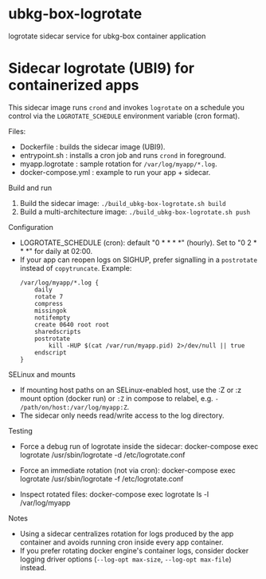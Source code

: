# ubkg-box-logrotate
logrotate sidecar service for ubkg-box container application

# Sidecar logrotate (UBI9) for containerized apps

This sidecar image runs `crond` and invokes `logrotate` on a schedule you control via the `LOGROTATE_SCHEDULE` environment variable (cron format).

Files:
- Dockerfile : builds the sidecar image (UBI9).
- entrypoint.sh : installs a cron job and runs `crond` in foreground.
- myapp.logrotate : sample rotation for `/var/log/myapp/*.log`.
- docker-compose.yml : example to run your app + sidecar.

Build and run
1. Build the sidecar image:
   `./build_ubkg-box-logrotate.sh build`
2. Build a multi-architecture image:
   `./build_ubkg-box-logrotate.sh push`

Configuration
- LOGROTATE_SCHEDULE (cron): default "0 * * * *" (hourly). Set to "0 2 * * *" for daily at 02:00.
- If your app can reopen logs on SIGHUP, prefer signalling in a `postrotate` instead of `copytruncate`. Example:
  ```
  /var/log/myapp/*.log {
      daily
      rotate 7
      compress
      missingok
      notifempty
      create 0640 root root
      sharedscripts
      postrotate
          kill -HUP $(cat /var/run/myapp.pid) 2>/dev/null || true
      endscript
  }
  ```

SELinux and mounts
- If mounting host paths on an SELinux-enabled host, use the :Z or :z mount option (docker run) or `:Z` in compose to relabel, e.g. `- /path/on/host:/var/log/myapp:Z`.
- The sidecar only needs read/write access to the log directory.

Testing
- Force a debug run of logrotate inside the sidecar:
  docker-compose exec logrotate /usr/sbin/logrotate -d /etc/logrotate.conf

- Force an immediate rotation (not via cron):
  docker-compose exec logrotate /usr/sbin/logrotate -f /etc/logrotate.conf

- Inspect rotated files:
  docker-compose exec logrotate ls -l /var/log/myapp

Notes
- Using a sidecar centralizes rotation for logs produced by the app container and avoids running cron inside every app container.
- If you prefer rotating docker engine's container logs, consider docker logging driver options (`--log-opt max-size`, `--log-opt max-file`) instead.
